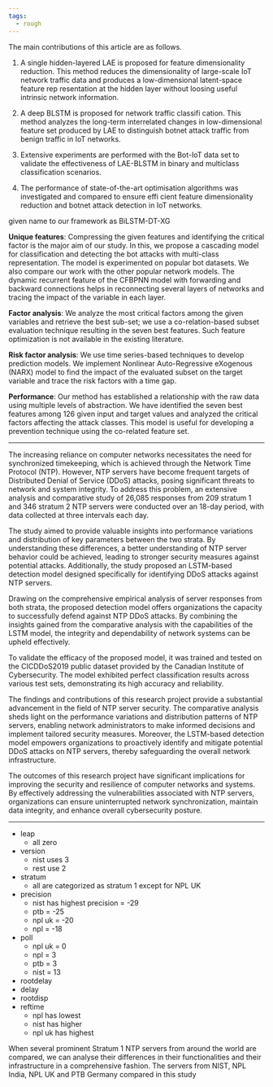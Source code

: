 ```yaml
---
tags:
  - rough
---
```

The main contributions of this article are as follows.  
1) A single hidden-layered LAE is proposed for feature dimensionality reduction. This method reduces the dimensionality of large-scale IoT network traffic data and produces a low-dimensional latent-space feature rep resentation at the hidden layer without loosing useful intrinsic network information. 

2) A deep BLSTM is proposed for network traffic classifi cation. This method analyzes the long-term interrelated changes in low-dimensional feature set produced by LAE to distinguish botnet attack traffic from benign traffic in IoT networks.

3) Extensive experiments are performed with the Bot-IoT data set to validate the effectiveness of LAE-BLSTM in binary and multiclass classification scenarios.  

4) The performance of state-of-the-art optimisation algorithms was investigated and compared to ensure effi cient feature dimensionality reduction and botnet attack detection in IoT networks.  

given name to our framework as BiLSTM-DT-XG  

**Unique features**: Compressing the given features and identifying the critical factor is the major aim of our study. In this, we propose a cascading model for classification and detecting the bot attacks with multi-class representation. The model is experimented on popular bot datasets. We also compare our work with the other popular network models. The dynamic recurrent feature of the CFBPNN model with forwarding and backward connections helps in reconnecting several layers of networks and tracing the impact of the variable in each layer. 

**Factor analysis**: We analyze the most critical factors among the given variables and retrieve the best sub-set; we use a co-relation-based subset evaluation technique resulting in the seven best features. Such feature optimization is not available in the existing literature.  

**Risk factor analysis**: We use time series-based techniques to develop prediction models. We implement Nonlinear Auto-Regressive eXogenous (NARX) model to find the impact of the evaluated subset on the target variable and trace the risk factors with a time gap.  
  
**Performance**: Our method has established a relationship with the raw data using multiple levels of abstraction. We have identified the seven best features among 126 given input and target values and analyzed the critical factors affecting the attack classes. This model is useful for developing a prevention technique using the co-related feature set.

---
The increasing reliance on computer networks necessitates the need for synchronized timekeeping, which is achieved through the Network Time Protocol (NTP). However, NTP servers have become frequent targets of Distributed Denial of Service (DDoS) attacks, posing significant threats to network and system integrity. To address this problem, an extensive analysis and comparative study of 26,085 responses from 209 stratum 1 and 346 stratum 2 NTP servers were conducted over an 18-day period, with data collected at three intervals each day.

The study aimed to provide valuable insights into performance variations and distribution of key parameters between the two strata. By understanding these differences, a better understanding of NTP server behavior could be achieved, leading to stronger security measures against potential attacks. Additionally, the study proposed an LSTM-based detection model designed specifically for identifying DDoS attacks against NTP servers.

Drawing on the comprehensive empirical analysis of server responses from both strata, the proposed detection model offers organizations the capacity to successfully defend against NTP DDoS attacks. By combining the insights gained from the comparative analysis with the capabilities of the LSTM model, the integrity and dependability of network systems can be upheld effectively.

To validate the efficacy of the proposed model, it was trained and tested on the CICDDoS2019 public dataset provided by the Canadian Institute of Cybersecurity. The model exhibited perfect classification results across various test sets, demonstrating its high accuracy and reliability.

The findings and contributions of this research project provide a substantial advancement in the field of NTP server security. The comparative analysis sheds light on the performance variations and distribution patterns of NTP servers, enabling network administrators to make informed decisions and implement tailored security measures. Moreover, the LSTM-based detection model empowers organizations to proactively identify and mitigate potential DDoS attacks on NTP servers, thereby safeguarding the overall network infrastructure.

The outcomes of this research project have significant implications for improving the security and resilience of computer networks and systems. By effectively addressing the vulnerabilities associated with NTP servers, organizations can ensure uninterrupted network synchronization, maintain data integrity, and enhance overall cybersecurity posture.

---
- leap
	- all zero
- version
	- nist uses 3
	- rest use 2
- stratum
	- all are categorized as stratum 1 except for NPL UK
- precision
	- nist has highest precision = -29
	- ptb = -25
	- npl uk = -20
	- npl = -18
- poll
	- npl uk = 0
	- npl = 3
	- ptb = 3
	- nist = 13
- rootdelay
- delay
- rootdisp
- reftime
	- npl has lowest
	- nist has higher
	- npl uk has highest

When several prominent Stratum 1 NTP servers from around the world are compared, we can analyse their differences in their functionalities and their infrastructure in a comprehensive fashion. The servers from NIST, NPL India, NPL UK and PTB Germany compared in this study